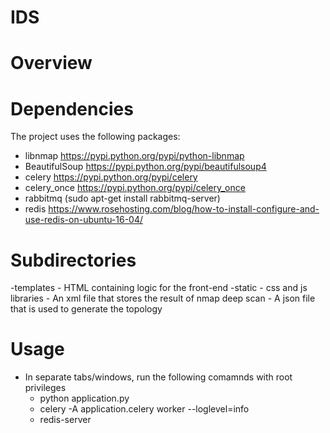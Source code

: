 # IDS

# Overview

# Dependencies
The project uses the following packages:

- libnmap https://pypi.python.org/pypi/python-libnmap
- BeautifulSoup https://pypi.python.org/pypi/beautifulsoup4
- celery https://pypi.python.org/pypi/celery
- celery_once https://pypi.python.org/pypi/celery_once
- rabbitmq (sudo apt-get install rabbitmq-server)
- redis https://www.rosehosting.com/blog/how-to-install-configure-and-use-redis-on-ubuntu-16-04/


# Subdirectories

-templates
    - HTML containing logic for the front-end
-static
    - css and js libraries
    - An xml file that stores the result of nmap deep scan
    - A json file that is used to generate the topology
    
# Usage
- In separate tabs/windows, run the following comamnds with root privileges
  - python application.py
  - celery -A application.celery worker --loglevel=info
  - redis-server
